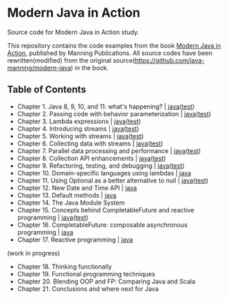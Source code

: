 # Modern Java in Action

Source code for Modern Java in Action study.

This repository contains the code examples from the book [Modern Java in Action](https://www.manning.com/books/modern-java-in-action), published by Manning Publications. All source codes have been rewritten(modified) from the original source(https://github.com/java-manning/modern-java) in the book.

## Table of Contents

- Chapter 1. Java 8, 9, 10, and 11: what's happening? | [java](https://github.com/codejsha/modern-java-in-action/tree/main/src/main/java/com/example/demo/chapter01)([test](https://github.com/codejsha/modern-java-in-action/tree/main/src/test/java/com/example/demo/chapter01))
- Chapter 2. Passing code with behavior parameterization | [java](https://github.com/codejsha/modern-java-in-action/tree/main/src/main/java/com/example/demo/chapter02)([test](https://github.com/codejsha/modern-java-in-action/tree/main/src/test/java/com/example/demo/chapter02))
- Chapter 3. Lambda expressions | [java](https://github.com/codejsha/modern-java-in-action/tree/main/src/main/java/com/example/demo/chapter03)([test](https://github.com/codejsha/modern-java-in-action/tree/main/src/test/java/com/example/demo/chapter03))
- Chapter 4. Introducing streams | [java](https://github.com/codejsha/modern-java-in-action/tree/main/src/main/java/com/example/demo/chapter04)([test](https://github.com/codejsha/modern-java-in-action/tree/main/src/test/java/com/example/demo/chapter04))
- Chapter 5. Working with streams | [java](https://github.com/codejsha/modern-java-in-action/tree/main/src/main/java/com/example/demo/chapter05)([test](https://github.com/codejsha/modern-java-in-action/tree/main/src/test/java/com/example/demo/chapter05))
- Chapter 6. Collecting data with streams | [java](https://github.com/codejsha/modern-java-in-action/tree/main/src/main/java/com/example/demo/chapter06)([test](https://github.com/codejsha/modern-java-in-action/tree/main/src/test/java/com/example/demo/chapter06))
- Chapter 7. Parallel data processing and performance | [java](https://github.com/codejsha/modern-java-in-action/tree/main/src/main/java/com/example/demo/chapter07)([test](https://github.com/codejsha/modern-java-in-action/tree/main/src/test/java/com/example/demo/chapter07))
- Chapter 8. Collection API enhancements | [java](https://github.com/codejsha/modern-java-in-action/tree/main/src/main/java/com/example/demo/chapter08)([test](https://github.com/codejsha/modern-java-in-action/tree/main/src/test/java/com/example/demo/chapter08))
- Chapter 9. Refactoring, testing, and debugging | [java](https://github.com/codejsha/modern-java-in-action/tree/main/src/main/java/com/example/demo/chapter09)([test](https://github.com/codejsha/modern-java-in-action/tree/main/src/test/java/com/example/demo/chapter09))
- Chapter 10. Domain-specific languages using lambdas | [java](https://github.com/codejsha/modern-java-in-action/tree/main/src/main/java/com/example/demo/chapter10)
- Chapter 11. Using Optional as a better alternative to null | [java](https://github.com/codejsha/modern-java-in-action/tree/main/src/main/java/com/example/demo/chapter11)([test](https://github.com/codejsha/modern-java-in-action/tree/main/src/test/java/com/example/demo/chapter11))
- Chapter 12. New Date and Time API | [java](https://github.com/codejsha/modern-java-in-action/tree/main/src/main/java/com/example/demo/chapter12)
- Chapter 13. Default methods | [java](https://github.com/codejsha/modern-java-in-action/tree/main/src/main/java/com/example/demo/chapter13)
- Chapter 14. The Java Module System
- Chapter 15. Concepts behind CompletableFuture and reactive programming | [java](https://github.com/codejsha/modern-java-in-action/tree/main/src/main/java/com/example/demo/chapter15)([test](https://github.com/codejsha/modern-java-in-action/tree/main/src/test/java/com/example/demo/chapter15))
- Chapter 16. CompletableFuture: composable asynchronous programming | [java](https://github.com/codejsha/modern-java-in-action/tree/main/src/main/java/com/example/demo/chapter16)
- Chapter 17. Reactive programming | [java](https://github.com/codejsha/modern-java-in-action/tree/main/src/main/java/com/example/demo/chapter17)

(work in progress)

- Chapter 18. Thinking functionally
- Chapter 19. Functional programming techniques
- Chapter 20. Blending OOP and FP: Comparing Java and Scala
- Chapter 21. Conclusions and where next for Java
